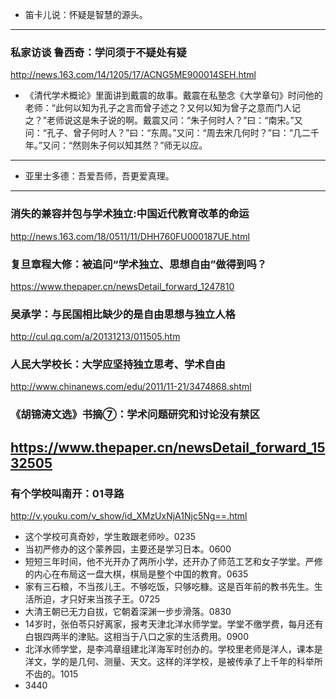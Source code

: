- 笛卡儿说：怀疑是智慧的源头。
---
### 私家访谈 鲁西奇：学问须于不疑处有疑
http://news.163.com/14/1205/17/ACNG5ME900014SEH.html
- 《清代学术概论》里面讲到戴震的故事。戴震在私塾念《大学章句》时问他的老师：“此何以知为孔子之言而曾子述之？又何以知为曾子之意而门人记之？”老师说这是朱子说的啊。戴震又问：“朱子何时人？”曰：“南宋。”又问：“孔子、曾子何时人？”曰：“东周。”又问：“周去宋几何时？”曰：“几二千年。”又问：“然则朱子何以知其然？”师无以应。
---
- 亚里士多德：吾爱吾师，吾更爱真理。
---
### 消失的兼容并包与学术独立:中国近代教育改革的命运
http://news.163.com/18/0511/11/DHH760FU000187UE.html
### 复旦章程大修：被追问“学术独立、思想自由”做得到吗？
https://www.thepaper.cn/newsDetail_forward_1247810
### 吴承学：与民国相比缺少的是自由思想与独立人格
http://cul.qq.com/a/20131213/011505.htm
### 人民大学校长：大学应坚持独立思考、学术自由
http://www.chinanews.com/edu/2011/11-21/3474868.shtml
### 《胡锦涛文选》书摘⑦：学术问题研究和讨论没有禁区
https://www.thepaper.cn/newsDetail_forward_1532505
---
### 有个学校叫南开：01寻路
http://v.youku.com/v_show/id_XMzUxNjA1Njc5Ng==.html
- 这个学校可真奇妙，学生敢跟老师吵。0235
- 当初严修办的这个蒙养园，主要还是学习日本。0600
- 短短三年时间，他不光开办了两所小学，还开办了师范工艺和女子学堂。严修的内心在布局这一盘大棋，棋局是整个中国的教育。0635
- 家有三石粮，不当孩儿王。不够吃饭，只够吃糠。这是百年前的教书先生。生活所迫，才只好来当孩子王。0725
- 大清王朝已无力自拔，它朝着深渊一步步滑落。0830
- 14岁时，张伯苓只好离家，报考天津北洋水师学堂。学堂不缴学费，每月还有白银四两半的津贴。这相当于八口之家的生活费用。0900
- 北洋水师学堂，是李鸿章组建北洋海军时创办的。学校里老师是洋人，课本是洋文，学的是几何、测量、天文。这样的洋学校，是被传承了上千年的科举所不齿的。1015
- 3440